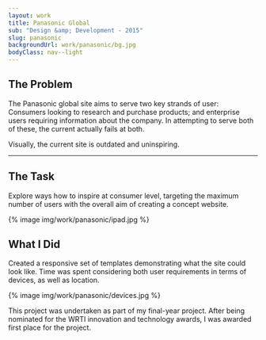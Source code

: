 ```yaml
---
layout: work
title: Panasonic Global
sub: "Design &amp; Development - 2015"
slug: panasonic
backgroundUrl: work/panasonic/bg.jpg
bodyClass: nav--light
---
```


<div class="page__article--inner">
    <h2>The Problem</h2>
    <p>The Panasonic global site aims to serve two key strands of user: Consumers looking to research and purchase products; and enterprise users requiring information about the company. In attempting to serve both of these, the current actually fails at both.</p>
    <p>Visually, the current site is outdated and uninspiring.</p>
    <hr>
    <h2>The Task</h2>
    <p>Explore ways how to inspire at consumer level, targeting the maximum number of users with the overall aim of creating a concept website.</p>

</div>

{% image img/work/panasonic/ipad.jpg %}

<div class="page__article--inner">
    <h2>What I Did</h2>
    <p>Created a responsive set of templates demonstrating what the site could look like. Time was spent considering both user requirements in terms of devices, as well as location.</p>
</div>
{% image img/work/panasonic/devices.jpg %}

<div class="page__article--inner">
    <p>This project was undertaken as part of my final-year project. After being nominated for the WRTI innovation and technology awards, I was awarded first place for the project.</p>
</div>